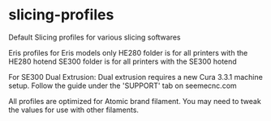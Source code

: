 # slicing-profiles
Default Slicing profiles for various slicing softwares

Eris profiles for Eris models only
HE280 folder is for all printers with the HE280 hotend
SE300 folder is for all printers with the SE300 hotend

For SE300 Dual Extrusion:
Dual extrusion requires a new Cura 3.3.1 machine setup. Follow the guide under the 'SUPPORT' tab on seemecnc.com

All profiles are optimized for Atomic brand filament. You may need to tweak
the values for use with other filaments.
